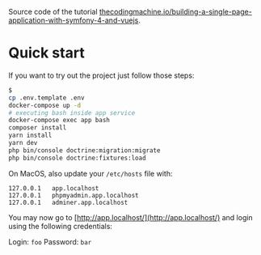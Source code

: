 Source code of the tutorial [thecodingmachine.io/building-a-single-page-application-with-symfony-4-and-vuejs](https://thecodingmachine.io/building-a-single-page-application-with-symfony-4-and-vuejs).

# Quick start

If you want to try out the project just follow those steps:

```bash
$
cp .env.template .env
docker-compose up -d
# executing bash inside app service
docker-compose exec app bash
composer install
yarn install
yarn dev
php bin/console doctrine:migration:migrate
php bin/console doctrine:fixtures:load
```

On MacOS, also update your `/etc/hosts` file with:

```
127.0.0.1   app.localhost
127.0.0.1   phpmyadmin.app.localhost
127.0.0.1   adminer.app.localhost
```

You may now go to [http://app.localhost/](http://app.localhost/) and
login using the following credentials:

Login: `foo`
Password: `bar`
